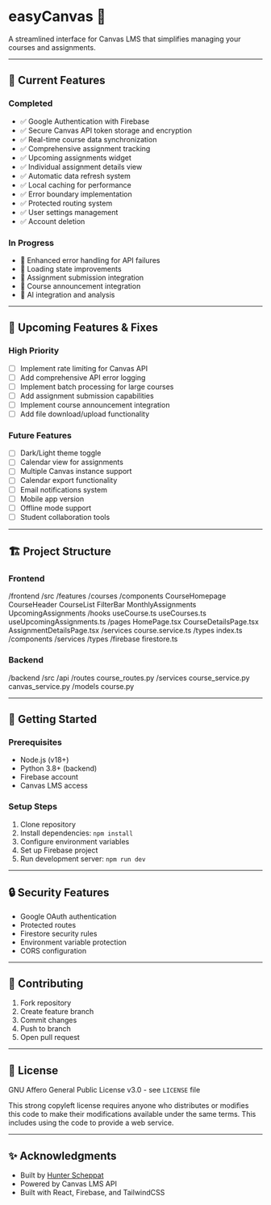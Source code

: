 # easyCanvas 🎨

A streamlined interface for Canvas LMS that simplifies managing your courses and assignments.

---

## 🚀 Current Features

### Completed
- ✅ Google Authentication with Firebase  
- ✅ Secure Canvas API token storage and encryption  
- ✅ Real-time course data synchronization  
- ✅ Comprehensive assignment tracking  
- ✅ Upcoming assignments widget  
- ✅ Individual assignment details view  
- ✅ Automatic data refresh system  
- ✅ Local caching for performance  
- ✅ Error boundary implementation  
- ✅ Protected routing system  
- ✅ User settings management  
- ✅ Account deletion 

### In Progress
- 🔄 Enhanced error handling for API failures  
- 🔄 Loading state improvements  
- 🔄 Assignment submission integration  
- 🔄 Course announcement integration  
- 🔄 AI integration and analysis  

---

## 🚧 Upcoming Features & Fixes

### High Priority
- [ ] Implement rate limiting for Canvas API  
- [ ] Add comprehensive API error logging  
- [ ] Implement batch processing for large courses  
- [ ] Add assignment submission capabilities  
- [ ] Implement course announcement integration  
- [ ] Add file download/upload functionality  

### Future Features
- [ ] Dark/Light theme toggle  
- [ ] Calendar view for assignments  
- [ ] Multiple Canvas instance support  
- [ ] Calendar export functionality  
- [ ] Email notifications system  
- [ ] Mobile app version  
- [ ] Offline mode support  
- [ ] Student collaboration tools  

---

## 🏗️ Project Structure

### Frontend
/frontend
  /src
    /features
      /courses
        /components
          CourseHomepage
          CourseHeader
          CourseList
          FilterBar
          MonthlyAssignments
          UpcomingAssignments
        /hooks
          useCourse.ts
          useCourses.ts
          useUpcomingAssignments.ts
        /pages
          HomePage.tsx
          CourseDetailsPage.tsx
          AssignmentDetailsPage.tsx
        /services
          course.service.ts
        /types
          index.ts
    /components
    /services
    /types
    /firebase
      firestore.ts

### Backend
/backend
  /src
    /api
      /routes
        course_routes.py
    /services
      course_service.py
      canvas_service.py
    /models
      course.py

---

## 🚀 Getting Started

### Prerequisites
- Node.js (v18+)
- Python 3.8+ (backend)
- Firebase account
- Canvas LMS access

### Setup Steps
1. Clone repository  
2. Install dependencies: `npm install`  
3. Configure environment variables  
4. Set up Firebase project  
5. Run development server: `npm run dev`  

---

## 🔒 Security Features
- Google OAuth authentication  
- Protected routes  
- Firestore security rules  
- Environment variable protection  
- CORS configuration  

---

## 🤝 Contributing
1. Fork repository  
2. Create feature branch  
3. Commit changes  
4. Push to branch  
5. Open pull request  

---

## 📝 License
GNU Affero General Public License v3.0 - see `LICENSE` file

This strong copyleft license requires anyone who distributes or modifies this code to make their modifications available under the same terms. This includes using the code to provide a web service.

---

## ✨ Acknowledgments
- Built by [Hunter Scheppat](https://linkedin.com/in/hunterscheppat/)  
- Powered by Canvas LMS API  
- Built with React, Firebase, and TailwindCSS